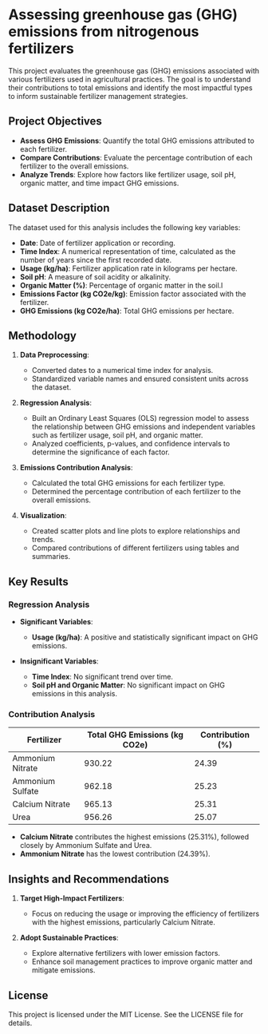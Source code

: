 # Assessing greenhouse gas (GHG) emissions from nitrogenous fertilizers

This project evaluates the greenhouse gas (GHG) emissions associated with various fertilizers used in agricultural practices. The goal is to understand their contributions to total emissions and identify the most impactful types to inform sustainable fertilizer management strategies.

## Project Objectives

- **Assess GHG Emissions**: Quantify the total GHG emissions attributed to each fertilizer.
- **Compare Contributions**: Evaluate the percentage contribution of each fertilizer to the overall emissions.
- **Analyze Trends**: Explore how factors like fertilizer usage, soil pH, organic matter, and time impact GHG emissions.

## Dataset Description

The dataset used for this analysis includes the following key variables:

- **Date**: Date of fertilizer application or recording.
- **Time Index**: A numerical representation of time, calculated as the number of years since the first recorded date.
- **Usage (kg/ha)**: Fertilizer application rate in kilograms per hectare.
- **Soil pH**: A measure of soil acidity or alkalinity.
- **Organic Matter (%)**: Percentage of organic matter in the soil.l
- **Emissions Factor (kg CO2e/kg)**: Emission factor associated with the fertilizer.
- **GHG Emissions (kg CO2e/ha)**: Total GHG emissions per hectare.

## Methodology

1. **Data Preprocessing**:

   - Converted dates to a numerical time index for analysis.
   - Standardized variable names and ensured consistent units across the dataset.
2. **Regression Analysis**:

   - Built an Ordinary Least Squares (OLS) regression model to assess the relationship between GHG emissions and independent variables such as fertilizer usage, soil pH, and organic matter.
   - Analyzed coefficients, p-values, and confidence intervals to determine the significance of each factor.
3. **Emissions Contribution Analysis**:

   - Calculated the total GHG emissions for each fertilizer type.
   - Determined the percentage contribution of each fertilizer to the overall emissions.
4. **Visualization**:

   - Created scatter plots and line plots to explore relationships and trends.
   - Compared contributions of different fertilizers using tables and summaries.

## Key Results

### Regression Analysis

- **Significant Variables**:

  - **Usage (kg/ha)**: A positive and statistically significant impact on GHG emissions.
- **Insignificant Variables**:

  - **Time Index**: No significant trend over time.
  - **Soil pH and Organic Matter**: No significant impact on GHG emissions in this analysis.

### Contribution Analysis

| Fertilizer       | Total GHG Emissions (kg CO2e) | Contribution (%) |
| ---------------- | ----------------------------- | ---------------- |
| Ammonium Nitrate | 930.22                        | 24.39            |
| Ammonium Sulfate | 962.18                        | 25.23            |
| Calcium Nitrate  | 965.13                        | 25.31            |
| Urea             | 956.26                        | 25.07            |

- **Calcium Nitrate** contributes the highest emissions (25.31%), followed closely by Ammonium Sulfate and Urea.
- **Ammonium Nitrate** has the lowest contribution (24.39%).

## Insights and Recommendations

1. **Target High-Impact Fertilizers**:

   - Focus on reducing the usage or improving the efficiency of fertilizers with the highest emissions, particularly Calcium Nitrate.
2. **Adopt Sustainable Practices**:

   - Explore alternative fertilizers with lower emission factors.
   - Enhance soil management practices to improve organic matter and mitigate emissions.


## License

This project is licensed under the MIT License. See the LICENSE file for details.
